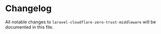 # Changelog

All notable changes to `laravel-cloudflare-zero-trust-middleware` will be documented in this file.
